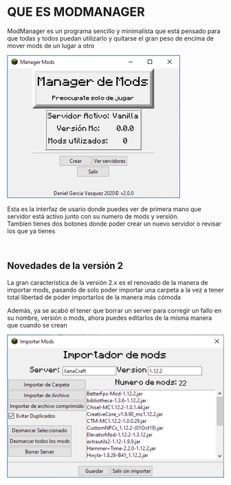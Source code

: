 <html> 
  <head>
  </head>
  <body>
    <h1>QUE ES MODMANAGER</h1>
    <p>ModManager es un programa sencillo y minimalista que está pensado para que todas y todos puedan utilizarlo y quitarse el gran peso de encima de mover mods de un lugar a otro</p>
    <img src="https://github.com/XanaDevelops/ModManager/raw/master/docs/Images/ModManager.png" alt="Captura de pantalla de ModManager">
    <p>Esta es la interfaz de usario donde puedes ver de primera mano que servidor está activo junto con su numero de mods y versión.<br>
    Tambíen tienes dos botones donde poder crear un nuevo servidor o revisar los que ya tienes</p>
    <br>
    <h2>Novedades de la versión 2</h2>
    <p>La gran característica de la versión 2.x es el renovado de la manera de importar mods, pasando de solo poder importar una carpeta a la vez a tener total libertad de poder importarlos de la manera más cómoda</p>
    <p>Además, ya se acabó el tener que borrar un server para corregir un fallo en su nombre, versión o mods, ahora puedes editarlos de la misma manera que cuando se crean</p>
    <img src="https://github.com/XanaDevelops/ModManager/raw/master/docs/Images/ModImporter.png" alt="Captura de pantalla de ModManager">
    
  </body>
</html>
